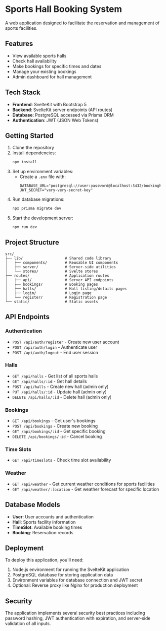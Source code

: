 # Sports Hall Booking System

A web application designed to facilitate the reservation and management of sports facilities.

## Features

- View available sports halls
- Check hall availability
- Make bookings for specific times and dates
- Manage your existing bookings
- Admin dashboard for hall management

## Tech Stack

- **Frontend**: SvelteKit with Bootstrap 5
- **Backend**: SvelteKit server endpoints (API routes)
- **Database**: PostgreSQL accessed via Prisma ORM
- **Authentication**: JWT (JSON Web Tokens)

## Getting Started

1. Clone the repository
2. Install dependencies:
   ```bash
   npm install
   ```
3. Set up environment variables:
   - Create a `.env` file with:
     ```
     DATABASE_URL="postgresql://user:password@localhost:5432/bookinghall"
     JWT_SECRET="very-very-secret-key"
     ```
4. Run database migrations:
   ```bash
   npx prisma migrate dev
   ```
5. Start the development server:
   ```bash
   npm run dev
   ```

## Project Structure

```
src/
├── lib/                   # Shared code library
│   ├── components/        # Reusable UI components
│   ├── server/            # Server-side utilities
│   └── stores/            # Svelte stores
├── routes/                # Application routes
│   ├── api/               # Server API endpoints
│   ├── bookings/          # Booking pages
│   ├── halls/             # Hall listing/details pages
│   ├── login/             # Login page
│   └── register/          # Registration page
└── static/                # Static assets
```

## API Endpoints

### Authentication
- `POST /api/auth/register` - Create new user account
- `POST /api/auth/login` - Authenticate user
- `POST /api/auth/logout` - End user session

### Halls
- `GET /api/halls` - Get list of all sports halls
- `GET /api/halls/:id` - Get hall details
- `POST /api/halls` - Create new hall (admin only)
- `PUT /api/halls/:id` - Update hall (admin only)
- `DELETE /api/halls/:id` - Delete hall (admin only)

### Bookings
- `GET /api/bookings` - Get user's bookings
- `POST /api/bookings` - Create new booking
- `GET /api/bookings/:id` - Get specific booking
- `DELETE /api/bookings/:id` - Cancel booking

### Time Slots
- `GET /api/timeslots` - Check time slot availability

### Weather
- `GET /api/weather` - Get current weather conditions for sports facilities
- `GET /api/weather/:location` - Get weather forecast for specific location

## Database Models

- **User**: User accounts and authentication
- **Hall**: Sports facility information
- **TimeSlot**: Available booking times
- **Booking**: Reservation records

## Deployment

To deploy this application, you'll need:
1. Node.js environment for running the SvelteKit application
2. PostgreSQL database for storing application data
3. Environment variables for database connection and JWT secret
4. Optional: Reverse proxy like Nginx for production deployment

## Security

The application implements several security best practices including password hashing, JWT authentication with expiration, and server-side validation of all inputs.
